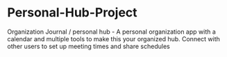 ﻿# Personal-Hub-Project
Organization Journal / personal hub - A personal organization app with a calendar and multiple tools to make this your organized hub. Connect with other users to set up meeting times and share schedules